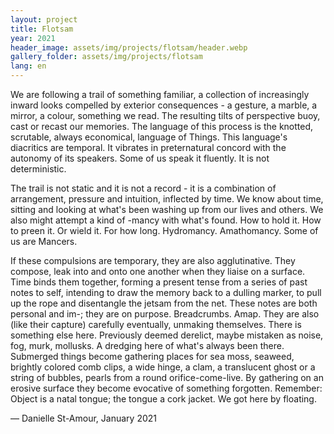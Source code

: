 ```yaml
---
layout: project
title: Flotsam
year: 2021
header_image: assets/img/projects/flotsam/header.webp
gallery_folder: assets/img/projects/flotsam
lang: en
---
```


We are following a trail of something familiar, a collection of increasingly inward looks compelled by exterior consequences - a gesture, a marble, a mirror, a colour, something we read. The resulting tilts of perspective buoy, cast or recast our memories. The language of this process is the knotted, scrutable, always economical, language of Things. This language's diacritics are temporal. It vibrates in preternatural concord with the autonomy of its speakers. Some of us speak it fluently. It is not deterministic.  

The trail is not static and it is not a record - it is a combination of arrangement, pressure and intuition, inflected by time. We know about time, sitting and looking at what's been washing up from our lives and others. We also might attempt a kind of -mancy with what's found. How to hold it. How to preen it. Or wield it. For how long. Hydromancy. Amathomancy. Some of us are Mancers.  

If these compulsions are temporary, they are also agglutinative. They compose, leak into and onto one another when they liaise on a surface. Time binds them together, forming a present tense from a series of past notes to
self, intending to draw the memory back to a dulling marker, to pull up the rope and disentangle the jetsam from the net. These notes are both personal and im-; they are on purpose. Breadcrumbs. Amap. They are also (like their capture) carefully eventually, unmaking themselves.
There is something else here. Previously deemed derelict, maybe mistaken as noise, fog, murk, mollusks. A dredging here of what's always been there. Submerged things become gathering places for sea moss, seaweed,
brightly colored comb clips, a wide hinge, a clam, a translucent ghost or a string of bubbles, pearls from a round orifice-come-live. By gathering on an erosive surface they become evocative of something forgotten. Remember:
Object is a natal tongue; the tongue a cork jacket. We got here by floating.

— Danielle St-Amour, January 2021